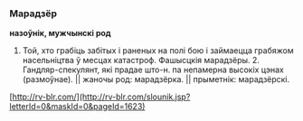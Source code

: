 ### Марадзёр
**назоўнік, мужчынскі род**

1. Той, хто грабіць забітых і раненых на полі бою і займаецца грабяжом насельніцтва ў месцах катастроф. Фашысцкія марадзёры. 2. Гандляр-спекулянт, які прадае што-н. па непамерна высокіх цэнах (размоўнае). || жаночы род: марадзёрка. || прыметнік: марадзёрскі.

<a rel="author">[http://rv-blr.com/](http://rv-blr.com/slounik.jsp?letterId=0&maskId=0&pageId=1623)</a>
